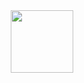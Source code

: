 <div id="header" align="center">
  <img src="[https://media.giphy.com/media/M9gbBd9nbDrOTu1Mqx/giphy.gif](https://img.freepik.com/premium-vector/programmer-concentrated-working-project-developing-programming-coding-technologies_569013-332.jpg?w=826)" width="100"/>
</div>
